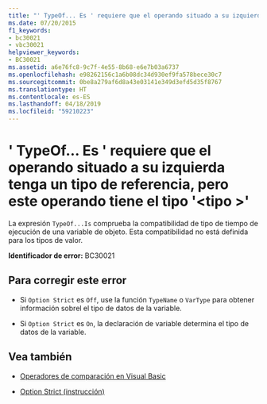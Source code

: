 ```yaml
---
title: "' TypeOf... Es ' requiere que el operando situado a su izquierda tenga un tipo de referencia, pero este operando tiene el tipo '<type>'"
ms.date: 07/20/2015
f1_keywords:
- bc30021
- vbc30021
helpviewer_keywords:
- BC30021
ms.assetid: a6e76fc8-9c7f-4e55-8b68-e6e7b03a6737
ms.openlocfilehash: e98262156c1a6b08dc34d930ef9fa578bece30c7
ms.sourcegitcommit: 0be8a279af6d8a43e03141e349d3efd5d35f8767
ms.translationtype: HT
ms.contentlocale: es-ES
ms.lasthandoff: 04/18/2019
ms.locfileid: "59210223"
---
```

# <a name="typeofis-requires-its-left-operand-to-have-a-reference-type-but-this-operand-has-the-type-type"></a>' TypeOf... Es ' requiere que el operando situado a su izquierda tenga un tipo de referencia, pero este operando tiene el tipo '\<tipo >'
La expresión `TypeOf...Is` comprueba la compatibilidad de tipo de tiempo de ejecución de una variable de objeto. Esta compatibilidad no está definida para los tipos de valor.  
  
 **Identificador de error:** BC30021  
  
## <a name="to-correct-this-error"></a>Para corregir este error  
  
-   Si `Option Strict` es `Off`, use la función `TypeName` o `VarType` para obtener información sobrel el tipo de datos de la variable.  
  
-   Si `Option Strict` es `On`, la declaración de variable determina el tipo de datos de la variable.  
  
## <a name="see-also"></a>Vea también

- [Operadores de comparación en Visual Basic](../../visual-basic/programming-guide/language-features/operators-and-expressions/comparison-operators.md)

- [Option Strict (instrucción)](../../visual-basic/language-reference/statements/option-strict-statement.md)
